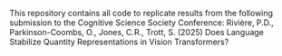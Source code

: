 This repository contains all code to replicate results from the following submission to the Cognitive Science Society Conference: Rivière, P.D., Parkinson-Coombs, O., Jones, C.R., Trott, S. (2025) Does Language Stabilize Quantity Representations in Vision Transformers? 

